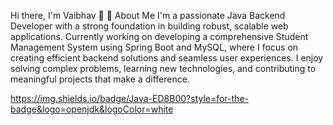 Hi there, I'm Vaibhav 👋
🚀 About Me
I'm a passionate Java Backend Developer with a strong foundation in building robust, scalable web applications. Currently working on developing a comprehensive Student Management System using Spring Boot and MySQL, where I focus on creating efficient backend solutions and seamless user experiences.
I enjoy solving complex problems, learning new technologies, and contributing to meaningful projects that make a difference.

https://img.shields.io/badge/Java-ED8B00?style=for-the-badge&logo=openjdk&logoColor=white
